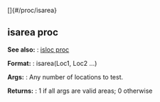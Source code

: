 []{#/proc/isarea}
  ## isarea proc
  **See also:**
  :   [isloc proc](ref/proc/isloc)
  <!-- -->
  **Format:**
  :   isarea(Loc1, Loc2 \...)
  <!-- -->
  **Args:**
  :   Any number of locations to test.
  <!-- -->
  **Returns:**
  :   1 if all args are valid areas; 0 otherwise